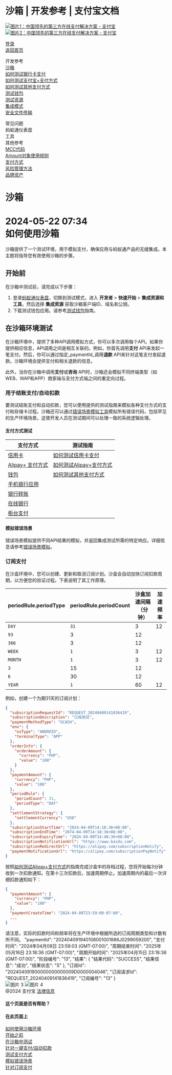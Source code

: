 沙箱 | 开发参考 | 支付宝文档
===============

[![图片1：中国领先的第三方在线支付解决方案 - 支付宝](https://ac.alipay.com/storage/2024/3/26/d66c43c0-440d-4c97-9976-f2028a2c8c5e.svg)](/docs/) [![图片2：中国领先的第三方在线支付解决方案 - 支付宝](https://ac.alipay.com/storage/2024/3/26/a48bd336-aea0-4f16-bf83-616eacbb4434.svg)](/docs/)

[登录](https://global.alipay.com/ilogin/account_login.htm?goto=https%3A%2F%2Fglobal.alipay.com%2Fdocs%2Fac%2Fref%2Fsandbox)  
[返回首页](../../)  

开发参考  
[沙箱](/docs/ac/ref/sandbox)  
[如何测试银行卡支付](/docs/ac/ref/card)  
[如何测试支付宝+支付方式](/docs/ac/ref/wallet)  
[如何测试其他支付方式](/docs/ac/ref/other)  
[测试钱包](/docs/ac/ref/testwallet)  
[测试资源](/docs/ac/ref/test_resource)  
[集成模式](/docs/ac/ref/oy9921)  
[安全文件传输](/docs/ac/ref/xgcpey)  

常见问题  
蚂蚁通仪表盘  
工具  
其他参考  
[MCC代码](/docs/ac/ref/mcccodes)  
[Amount对象使用规则](/docs/ac/ref/cc)  
[支付方式](/docs/ac/ref/payment_method)  
[风险管理方法](/docs/ac/ref/risk_methods)  
[品牌资产](/docs/ac/ref/brandasset)  

沙箱
=======

2024-05-22 07:34  
如何使用沙箱
==================

沙箱提供了一个测试环境，用于模拟支付，确保应用与蚂蚁通产品的无缝集成。本主题将指导您有效使用沙箱的步骤。

开始前
----------------  
在沙箱中测试前，请完成以下步骤：

1. 登录[蚂蚁通仪表盘](https://dashboard.alipay.com/global-payments/home)，切换到测试模式，进入 **开发者** > **快速开始** > **集成资源和工具**，然后选择 **集成资源** 获取沙箱客户端ID、域名和公钥。
2. 下载测试钱包应用。请参考[测试钱包](https://global.alipay.com/docs/ac/ref/testwallet)指南。

在沙箱环境测试
----------------

在沙箱环境中，提供了多种API调用模拟方式，你可以多次调用每个API。如果你提供相应信息，API调用之间是相互关联的。例如，你首先调用**支付** API来发起一笔支付。然后，你可以通过指定_paymentId_调用**退款** API来针对这笔支付发起退款。沙箱环境会提供支付和相关退款的信息。

此外，当你在沙箱中调用**支付**或**咨询** API时，沙箱还会模拟不同终端类型（如WEB、WAP和APP）商家端与支付方式端之间的重定向过程。
### 用于结账支付/自动扣款  
要测试结账支付和自动扣款，您可以使用提供的测试指南来模拟各种支付方式的支付和存储卡过程。沙箱还可以通过[错误场景模拟工具](https://global.alipay.com/docs/ac/ref/error_scenario_sim_en)模拟所有错误代码，包括罕见的生产环境场景。这使开发人员在测试期间可以处理一致的系统逻辑处理。  
#### 支付方式测试  
| **支付方式** | **测试指南** |
| --- | --- |
| [信用卡](https://global.alipay.com/docs/ac/cashierpay/pay_type#DDFip) | [如何测试信用卡支付](https://global.alipay.com/docs/ac/ref/card) |
| [Alipay+ 支付方式](https://global.alipay.com/docs/ac/cashierpay/pay_type#mt4eB) | [如何测试Alipay+支付方式](https://global.alipay.com/docs/ac/ref/wallet) |
| [钱包](https://global.alipay.com/docs/ac/cashierpay/pay_type#IK789) | [如何测试其他支付方式](https://global.alipay.com/docs/ac/ref/other) |
| [手机银行应用](https://global.alipay.com/docs/ac/cashierpay/pay_type#KSRbI) |
| [银行转账](https://global.alipay.com/docs/ac/cashierpay/pay_type#bR1hN) |
| [在线银行](https://global.alipay.com/docs/ac/cashierpay/pay_type#llC45) |
| [柜台支付](https://global.alipay.com/docs/ac/cashierpay/pay_type#FwduU) |  
#### 模拟错误场景  
错误场景模拟提供不同API结果的模拟，并返回集成测试所需的特定响应。详细信息请参考[错误场景模拟](https://global.alipay.com/docs/ac/ref/error_scenario_sim_en)。
### 订阅支付  
在沙盒环境中，您可以创建、更新和取消订阅计划。沙盒会自动加快订阅扣款周期，以方便您的验证过程。下表说明了其工作原理。

| **periodRule.periodType** | **periodRule.periodCount** | **沙盒加速间隔（分钟）** | **加速频率** |
| --- | --- | --- | --- |
| `DAY` | `31` | 3 | 12 |
| `93` | 3 | 12 |
| `366` | 3 | 12 |
| `WEEK` | `1` | 3 | 12 |
| `MONTH` | `1` | 3 | 12 |
| `3` | 15 | 12 |
| `6` | 30 | 12 |
| `YEAR` | `1` | 60 | 12 |

例如，创建一个为期31天的订阅计划：

```json
{
  "subscriptionRequestId": "REQUEST_20240409141836419",
  "subscriptionDescription": "订阅测试",
  "paymentMethodType": "GCASH",
  "env": {
    "osType": "ANDROID",
    "terminalType": "APP"
  },
  "orderInfo": {
    "orderAmount": {
      "currency": "PHP",
      "value": "100"
    }
  },
  "paymentAmount": {
    "currency": "PHP",
    "value": "100"
  },
  "periodRule": {
    "periodCount": 31,
    "periodType": "DAY"
  },
  "settlementStrategy": {
    "settlementCurrency": "USD"
  },
  "subscriptionStartTime": "2024-04-09T14:18:36+08:00",
  "subscriptionEndTime": "2074-04-09T14:18:36+08:00",
  "subscriptionExpiryTime": "2024-04-09T14:48:36+08:00",
  "subscriptionNotificationUrl": "https://www.baidu.com",
  "subscriptionRedirectUrl": "https://alipay.com/subscriptionNotify",
  "paymentNotificationUrl": "https://alipay.com/subscriptionPayNotify"
}
```

按照[如何测试Alipay+支付方式](https://global.alipay.com/docs/ac/ref/wallet)的指南完成沙盒中的存档过程，您将开始每3分钟收到一次扣款通知。在第十三次扣款后，加速周期停止。加速周期内的最后一次详细扣款通知如下：

```json
{
  "paymentAmount": {
    "currency": "PHP",
    "value": "100"
  },
  "paymentCreateTime": "2024-04-08T23:59:00-07:00",
  ...
}
```

请注意，实际的扣款时间和频率将在生产环境中根据所选的订阅周期类型和计数有所不同。
"paymentId": "202404091940108001001886J0299059200",
"支付时间": "2024年04月08日 23:59:03 (GMT-07:00)",
"周期结束时间": "2025年05月16日 23:18:36 (GMT-07:00)",
"周期开始时间": "2025年04月15日 23:18:36 (GMT-07:00)",
"阶段编号": "13",
"结果": {
"结果代码": "SUCCESS",
"结果信息": "成功",
"结果状态": "S"
},
"订阅Id": "202404091900000000000009D0000004046",
"订阅请求Id": "REQUEST_20240409141836419",
"订阅编号": "13"
}  
![图片 3](https://ac.alipay.com/storage/2021/5/20/19b2c126-9442-4f16-8f20-e539b1db482a.png) ![图片 4](https://ac.alipay.com/storage/2021/5/20/e9f3f154-dbf0-455f-89f0-b3d4e0c14481.png)  
@2024 支付宝 [法律信息](https://global.alipay.com/docs/ac/platform/membership)  
#### 这个页面是否有帮助？  
#### 在此页面上  
[如何使用沙箱环境](#p9X19 "如何使用沙箱环境")  
[开始之前](#xh0P0 "开始之前")  
[在沙箱中测试](#hgYcM "在沙箱中测试")  
[针对一键支付/自动扣款](#A3VRp "针对一键支付/自动扣款")  
[测试支付方式](#IyR8b "测试支付方式")  
[模拟错误场景](#nijOn "模拟错误场景")  
[针对订阅支付](#RcC5W "针对订阅支付")